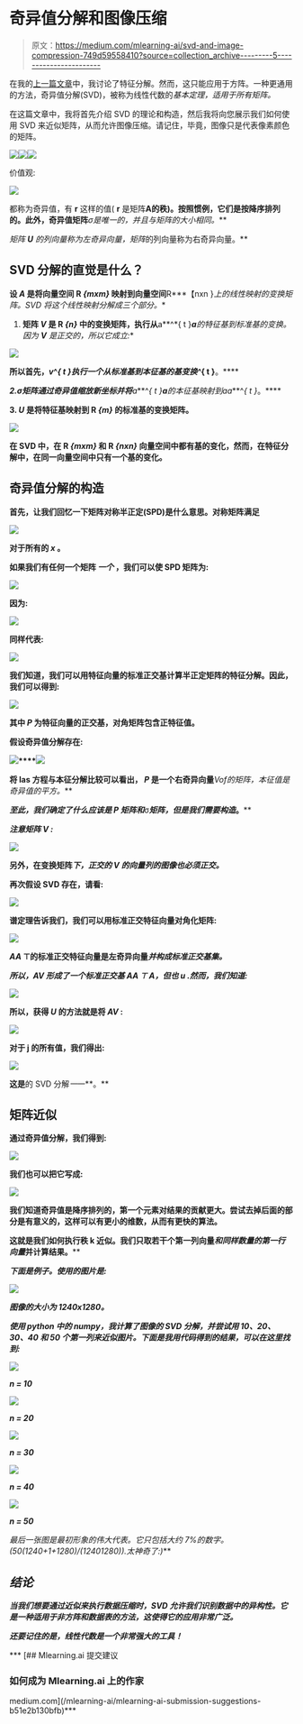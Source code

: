 # 奇异值分解和图像压缩

> 原文：<https://medium.com/mlearning-ai/svd-and-image-compression-749d59558410?source=collection_archive---------5----------------------->

在我的[上一篇文章](/mlearning-ai/eigendecomposition-2f04ce896e6f)中，我讨论了特征分解。然而，这只能应用于方阵。一种更通用的方法，奇异值分解(SVD)，被称为线性代数的*基本定理，适用于所有矩阵。*

在这篇文章中，我将首先介绍 SVD 的理论和构造，然后我将向您展示我们如何使用 SVD 来近似矩阵，从而允许图像压缩。请记住，毕竟，图像只是代表像素颜色的矩阵。

![](img/31cc169d3895840a59007814c4718fbe.png)![](img/b32413f0b8b1ce7dca070c8c2eb441d8.png)![](img/e571b410068dcff1fc71697736449529.png)

价值观:

![](img/420e7955f2067b945b82b93db1133a57.png)

都称为奇异值，有 **r** 这样的值( **r** 是矩阵**A的秩)。按照惯例，它们是按降序排列的。此外，奇异值矩阵***σ***是唯一的，并且与矩阵*的大小相同。***

*矩阵 ***U*** 的列向量称为左奇异向量，矩阵*的列向量称为右奇异向量。**

## **SVD 分解的直觉是什么？**

**设 ***A*** 是将向量空间 **R** *{mxm}* 映射到向量空间**R***【nxn }*上的线性映射的变换矩阵。SVD 将这个线性映射分解成三个部分。**

1.  **矩阵 ***V*** 是 **R** *{n}* 中的变换矩阵，执行从**a**^*{ t }***a**的特征基到标准基的变换。因为 ***V*** 是正交的，所以它成立:**

**![](img/f7bc7238e38166803684941e6043925c.png)**

**所以首先，***v***^*{ t }*执行一个从标准基到本征基的基变换*^*{ t }**。****

***2.*σ矩阵通过奇异值缩放新坐标并将***a***^*{ t }****a***的本征基映射到***aa***^*{ t }*。****

**3. ***U*** 是将特征基映射到 **R** *{m}* 的标准基的变换矩阵。**

**![](img/5ff13e1a9b423e2cd3047171e526530b.png)**

**在 SVD 中，在 **R** *{mxm}* 和 **R** *{nxn}* 向量空间中都有基的变化，然而，在特征分解中，在同一向量空间中只有一个基的变化。**

## **奇异值分解的构造**

**首先，让我们回忆一下矩阵对称半正定(SPD)是什么意思。对称矩阵满足**

**![](img/bae6d717c32f93283f88b5e267b26525.png)**

**对于所有的 *x* 。**

**如果我们有任何一个矩阵 ***一个*** ，我们可以使 SPD 矩阵为:**

**![](img/3a79caa21758e18e110a4101023449c5.png)**

**因为:**

**![](img/dee0c68f97df4b15f57e99f61bcba60c.png)**

**同样代表:**

**![](img/455dce0709dfb9c81622ebd8fefa7f1c.png)**

**我们知道，我们可以用特征向量的标准正交基计算半正定矩阵的特征分解。因此，我们可以得到:**

**![](img/6abb49c52b2326ab3fe396561eb5e486.png)**

**其中 ***P*** 为特征向量的正交基，对角矩阵包含正特征值。**

**假设奇异值分解存在:**

**![](img/2743e6396de33518adfa984eabd1d6c0.png)****![](img/4f3aae4eb6b4e89bc67747abbdcf1b1c.png)**

**将 las 方程与本征分解比较可以看出， ***P*** 是一个右奇异向量***V***of*的矩阵，本征值是奇异值的平方。***

***至此，我们确定了什么应该是 ***P*** 矩阵和***σ***矩阵，但是我们需要构造*。****

***注意矩阵 ***V*** :***

**![](img/e705a46e5e334891ddf974a4f32c24f6.png)**

**另外，在变换矩阵*下，正交的 ***V*** 的向量列的图像也必须正交。***

**再次假设 SVD 存在，请看:**

**![](img/5111d6e8a75fdde1ba12f5e6d60b767b.png)**

**谱定理告诉我们，我们可以用标准正交特征向量对角化矩阵:**

**![](img/dc19c1e3061a09ae8569122df351dfdf.png)**

*****AA*** ⊤的标准正交特征向量是左奇异向量*并构成标准正交基集。***

***所以，AV 形成了一个标准正交基 ***AA*** ⊤ A，但也 u .然而，我们知道:***

**![](img/21804aaaf59c5d6e9dbe7c6f45e1c741.png)**

**所以，获得 ***U*** 的方法就是将 ***AV*** :**

**![](img/cd12cffe08365f5105968c5bf994525a.png)**

**对于 j 的所有值，我们得出:**

**![](img/0dbcbec35ba795321f023b68b074e3b0.png)**

**这是**的 SVD 分解*一*一**。**

## **矩阵近似**

**通过奇异值分解，我们得到:**

**![](img/a3a5187256b552491d3ab0a7450cccc8.png)**

**我们也可以把它写成:**

**![](img/839e3abf2ee52d7447c6c0a5be52d9e8.png)**

**我们知道奇异值是降序排列的，第一个元素对结果的贡献更大。尝试去掉后面的部分是有意义的，这样可以有更小的维数，从而有更快的算法。**

**这就是我们如何执行秩 k 近似。我们只取若干个第一列向量*和同样数量的第一行向量*并计算结果。****

***下面是例子。使用的图片是:***

***![](img/03bf2f6c6311a2cd6261cb74292a335d.png)***

***图像的大小为 1240x1280。***

***使用 python 中的 numpy，我计算了图像的 SVD 分解，并尝试用 10、20、30、40 和 50 个第一列来近似图片。下面是我用代码得到的结果，可以在这里找到:***

***![](img/344c4baa6fea316a9a6d74d120be61e7.png)***

***n = 10***

***![](img/0f5f6ada659f12c156d29e9c8fb6b691.png)***

***n = 20***

***![](img/d2d6f2ece765f613cce7c5cdcd2bb25c.png)***

***n = 30***

***![](img/1b046a266fee230b080578322661226a.png)***

***n = 40***

***![](img/89fb5a19aaae84615ab405cbda4fc708.png)***

***n = 50***

***最后一张图是最初形象的伟大代表。它只包括大约 7%的数字。(50*(1240+1+1280)/(1240*1280)).太神奇了:)***

## ***结论***

***当我们想要通过近似来执行数据压缩时，SVD 允许我们识别数据中的异构性。它是一种适用于非方阵和数据表的方法，这使得它的应用非常广泛。***

***还要记住的是，线性代数是一个非常强大的工具！***

***[](/mlearning-ai/mlearning-ai-submission-suggestions-b51e2b130bfb) [## Mlearning.ai 提交建议

### 如何成为 Mlearning.ai 上的作家

medium.com](/mlearning-ai/mlearning-ai-submission-suggestions-b51e2b130bfb)***